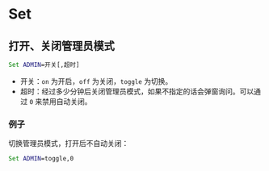 # Set
## 打开、关闭管理员模式
```cmd
Set ADMIN=开关[,超时]
```
- 开关：`on` 为开启，`off` 为关闭，`toggle` 为切换。
- 超时：经过多少分钟后关闭管理员模式，如果不指定的话会弹窗询问。可以通过 `0` 来禁用自动关闭。

### 例子
切换管理员模式，打开后不自动关闭：
```cmd
Set ADMIN=toggle,0
```